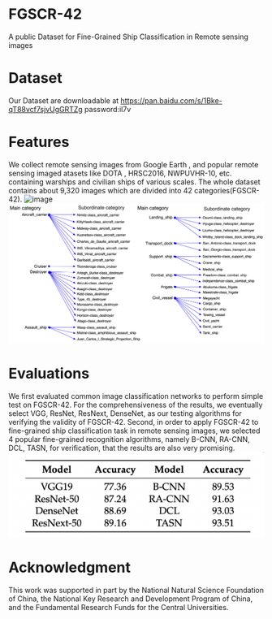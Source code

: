 # FGSCR-42
A public Dataset for Fine-Grained Ship Classification in Remote sensing images

# Dataset
Our Dataset are downloadable at https://pan.baidu.com/s/1Bke-qT88vcf7sjvUgGRTZg  password:il7v

# Features
We collect remote sensing images from Google Earth , and popular remote sensing imaged atasets like DOTA , HRSC2016, NWPUVHR-10, etc. containing warships and civilian ships of various scales. The whole dataset contains about 9,320 images which are divided into 42 categories(FGSCR-42).
![image](https://github.com/DYH666/FGSCR-42/blob/master/shipdemo.png)
![image](https://github.com/DYH666/FGSCR-42/blob/master/categories.png)

# Evaluations
We first evaluated common image classification networks to perform simple test on FGSCR-42. For the comprehensiveness of the results, we eventually select VGG, ResNet, ResNext, DenseNet, as our testing algorithms for verifying the validity of FGSCR-42. Second, in order to apply FGSCR-42 to fine-grained ship classification task in remote sensing images, we selected 4 popular fine-grained recognition algorithms, namely B-CNN, RA-CNN, DCL, TASN, for verification, that the results are also very promising.
![image](https://github.com/DYH666/FGSCR-42/blob/master/results.png)

# Acknowledgment
This work was supported in part by the National Natural Science Foundation of China, the National Key Research and Development Program of China, and the Fundamental Research Funds for the Central Universities.
